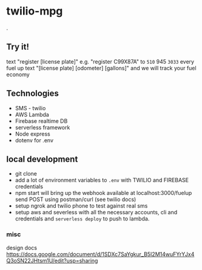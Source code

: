 # twilio-mpg
.

## Try it!
text "register [license plate]"  e.g. "register C99X87A" to `510` 945 `3033`
every fuel up text "\[license plate\] \[odometer\] [gallons\]" and we will track your fuel economy


## Technologies
* SMS - twilio
* AWS Lambda
* Firebase realtime DB
* serverless framework
* Node express
* dotenv for .env


## local development
* git clone 
* add a lot of environment variables to `.env` with TWILIO and FIREBASE credentials
* npm start will bring up the webhook available at localhost:3000/fuelup send POST using postman/curl (see twilio docs)
* setup ngrok and twilio phone to test against real sms
* setup aws and severless with all the necessary accounts, cli and credentials  and `serverless deploy` to push to lambda.

### misc
design docs
https://docs.google.com/document/d/1SDXc7SaYgkur_B5I2M14wuFYrYJx4Q3oSN22JHtsm1U/edit?usp=sharing
